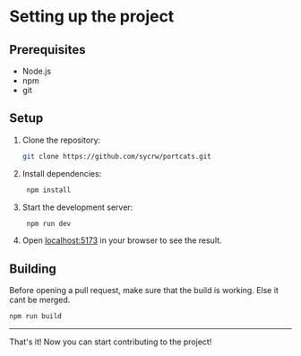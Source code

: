 # Setting up the project

## Prerequisites

- Node.js
- npm
- git

## Setup

1. Clone the repository:

   ```bash
   git clone https://github.com/sycrw/portcats.git
   ```

2. Install dependencies:

   ```bash
    npm install
   ```

3. Start the development server:

   ```bash
    npm run dev
   ```

4. Open [localhost:5173](http://localhost:5173) in your browser to see the result.

## Building

Before opening a pull request, make sure that the build is working. Else it cant be merged.

```bash
npm run build
```

---

That's it! Now you can start contributing to the project!
